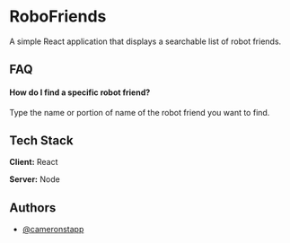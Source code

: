 
# RoboFriends

A simple React application that displays a searchable list of robot friends.


## FAQ

#### How do I find a specific robot friend?

Type the name or portion of name of the robot friend you want to find.



  
## Tech Stack

**Client:** React

**Server:** Node

  
## Authors

- [@cameronstapp](https://www.github.com/rekkuzan5)

  
